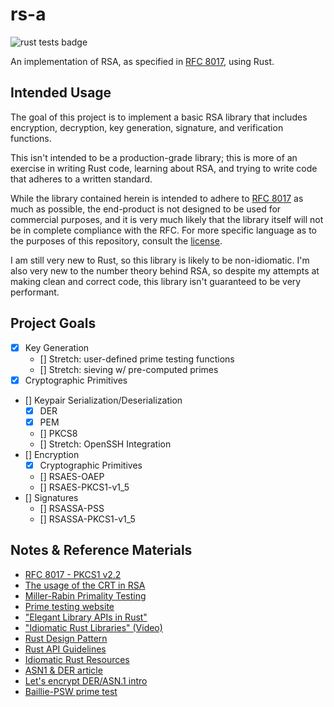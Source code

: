# rs-a
![rust tests badge](https://github.com/arekouzounian/rs-a/actions/workflows/rust.yml/badge.svg)

An implementation of RSA, as specified in [RFC 8017](https://www.rfc-editor.org/rfc/rfc8017), using Rust.

## Intended Usage
The goal of this project is to implement a basic RSA library that includes encryption, decryption, key generation, signature, and verification functions.

This isn't intended to be a production-grade library; this is more of an exercise in writing Rust code, learning about RSA, and trying to write code that adheres to a written standard.

While the library contained herein is intended to adhere to [RFC 8017](https://www.rfc-editor.org/rfc/rfc8017) as much as possible, the end-product is not designed to be used for commercial purposes, and it is very much likely that the library itself will not be in complete compliance with the RFC. For more specific language as to the purposes of this repository, consult the [license](LICENSE).

I am still very new to Rust, so this library is likely to be non-idiomatic. I'm also very new to the number theory behind RSA, so despite my attempts at making clean and correct code, this library isn't guaranteed to be very performant.


## Project Goals
- [x] Key Generation 
    - [] Stretch: user-defined prime testing functions 
    - [] Stretch: sieving w/ pre-computed primes 
- [x] Cryptographic Primitives
- [] Keypair Serialization/Deserialization
    - [x] DER
    - [x] PEM
    - [] PKCS8
    - [] Stretch: OpenSSH Integration
- [] Encryption
    - [x] Cryptographic Primitives 
    - [] RSAES-OAEP
    - [] RSAES-PKCS1-v1_5
- [] Signatures
    - [] RSASSA-PSS
    - [] RSASSA-PKCS1-v1_5

## Notes & Reference Materials
- [RFC 8017 - PKCS1 v2.2](https://www.rfc-editor.org/rfc/rfc8017)
- [The usage of the CRT in RSA](https://www.di-mgt.com.au/crt_rsa.html)
- [Miller-Rabin Primality Testing](https://incolumitas.com/2018/08/12/finding-large-prime-numbers-and-rsa-miller-rabin-test/)
- [Prime testing website](https://bigprimes.org/primality-test)
- ["Elegant Library APIs in Rust"](https://deterministic.space/elegant-apis-in-rust.html)
- ["Idiomatic Rust Libraries" (Video)](https://www.youtube.com/watch?v=0zOg8_B71gE)
- [Rust Design Pattern](https://rust-unofficial.github.io/patterns/)
- [Rust API Guidelines](https://rust-lang.github.io/api-guidelines/)
- [Idiomatic Rust Resources](https://corrode.dev/blog/idiomatic-rust-resources/)
- [ASN1 & DER article](https://coolaj86.com/articles/asn1-for-dummies/)
- [Let's encrypt DER/ASN.1 intro](https://letsencrypt.org/docs/a-warm-welcome-to-asn1-and-der/)
- [Baillie-PSW prime test](https://en.wikipedia.org/wiki/Baillie%E2%80%93PSW_primality_test)
